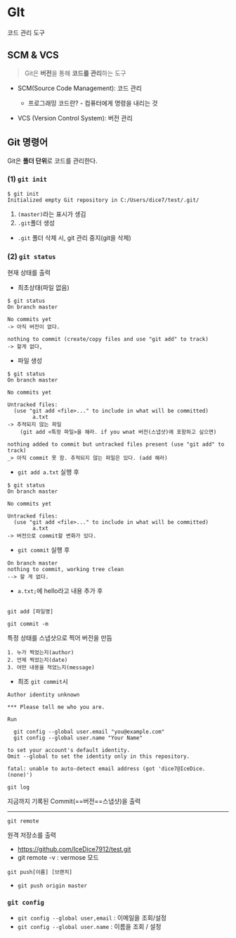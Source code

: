 # GIt

코드 관리 도구



## SCM & VCS

> Git은 **버전**을 통해 **코드를 관리**하는 도구

* SCM(Source Code Management): 코드 관리
  * 프로그래밍 코드란? - 컴퓨터에게 명령을 내리는 것



* VCS (Version Control System): 버전 관리



## Git 명령어

Git은 **폴더 단위**로 코드를 관리한다.



### (1) `git init`

```shell
$ git init
Initialized empty Git repository in C:/Users/dice7/test/.git/
```

1. `(master)`라는 표시가 생김
2. `.git`폴더 생성



* `.git` 폴더 삭제 시, git 관리 중지(git을 삭제)





### (2) `git status`

현재 상태를 출력

* 최초상태(파일 없음)

```shell
$ git status
On branch master

No commits yet
-> 아직 버전이 없다.

nothing to commit (create/copy files and use "git add" to track)
-> 할게 없다,
```

* 파일 생성

```shell
$ git status
On branch master

No commits yet

Untracked files:
  (use "git add <file>..." to include in what will be committed)
        a.txt
-> 추적되지 않는 파일
	(git add <특정 파일>을 해라. if you wnat 버전(스냅샷)에 포함하고 싶으면)

nothing added to commit but untracked files present (use "git add" to track)
_> 아직 commit 못 함. 추적되지 않는 파일은 있다. (add 해라)

```



* `git add a.txt` 실행 후 

```
$ git status
On branch master

No commits yet

Untracked files:
  (use "git add <file>..." to include in what will be committed)
        a.txt
-> 버전으로 commit할 변화가 있다. 
```



* `git commit` 실행 후

```shell
On branch master
nothing to commit, working tree clean
--> 할 게 없다.
```



* `a.txt;`에 hello라고 내용 추가 후

  ```
  
  ```

   





`git add [파일명]`

`git commit -m`

특정 상태를 스냅샷으로 찍어 버전을 만듬

	1. 누가 찍었는지(author)
 	2. 언제 찍었는지(date)
 	3. 어떤 내용을 적었느지(message)



* 최조 `git commit`시

```
Author identity unknown

*** Please tell me who you are.

Run

  git config --global user.email "you@example.com"
  git config --global user.name "Your Name"

to set your account's default identity.
Omit --global to set the identity only in this repository.

fatal: unable to auto-detect email address (got 'dice7@IceDice.(none)')

```



`git log`

지금까지 기록된 Commit(==버전==스냅샷)을 출력

___



`git remote`

원격 저장소를 출력

* https://github.com/IceDice7912/test.git
* git remote -v : vermose 모드



`git push[이름] [브랜치]`

* `git push origin master`



### `git config`

* `git config --global user,email` : 이메일을 조회/설정
* `git config --global user.name` : 이름을 조회 / 설정